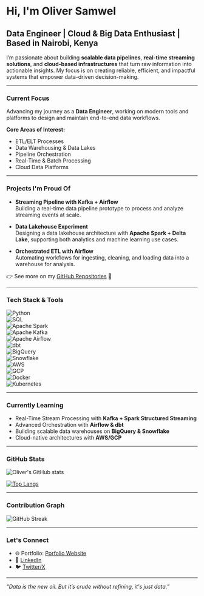 # Hi, I'm Oliver Samwel

## Data Engineer | Cloud & Big Data Enthusiast | Based in Nairobi, Kenya

I’m passionate about building **scalable data pipelines**, **real-time streaming solutions**, and **cloud-based infrastructures** that turn raw information into actionable insights. My focus is on creating reliable, efficient, and impactful systems that empower data-driven decision-making.  

---

### Current Focus

Advancing my journey as a **Data Engineer**, working on modern tools and platforms to design and maintain end-to-end data workflows.  

**Core Areas of Interest:**  
- ETL/ELT Processes  
- Data Warehousing & Data Lakes  
- Pipeline Orchestration  
- Real-Time & Batch Processing  
- Cloud Data Platforms  

---

### Projects I'm Proud Of  

- **Streaming Pipeline with Kafka + Airflow**  
  Building a real-time data pipeline prototype to process and analyze streaming events at scale.  

- **Data Lakehouse Experiment**  
  Designing a data lakehouse architecture with **Apache Spark + Delta Lake**, supporting both analytics and machine learning use cases.  

- **Orchestrated ETL with Airflow**  
  Automating workflows for ingesting, cleaning, and loading data into a warehouse for analysis.  

👉 See more on my [GitHub Repositories](https://github.com/25thOliver?tab=repositories) 📂  

---

### Tech Stack & Tools  

![Python](https://img.shields.io/badge/Python-3670A0?style=for-the-badge&logo=python&logoColor=fff)  
![SQL](https://img.shields.io/badge/SQL-336791?style=for-the-badge&logo=postgresql&logoColor=fff)  
![Apache Spark](https://img.shields.io/badge/Spark-E25A1C?style=for-the-badge&logo=apache-spark&logoColor=white)  
![Apache Kafka](https://img.shields.io/badge/Kafka-231F20?style=for-the-badge&logo=apache-kafka&logoColor=white)  
![Apache Airflow](https://img.shields.io/badge/Airflow-017CEE?style=for-the-badge&logo=apache-airflow&logoColor=white)  
![dbt](https://img.shields.io/badge/dbt-FF694B?style=for-the-badge&logo=dbt&logoColor=white)  
![BigQuery](https://img.shields.io/badge/BigQuery-4285F4?style=for-the-badge&logo=google-cloud&logoColor=white)  
![Snowflake](https://img.shields.io/badge/Snowflake-29B5E8?style=for-the-badge&logo=snowflake&logoColor=white)  
![AWS](https://img.shields.io/badge/AWS-232F3E?style=for-the-badge&logo=amazon-aws&logoColor=white)  
![GCP](https://img.shields.io/badge/GCP-4285F4?style=for-the-badge&logo=google-cloud&logoColor=white)  
![Docker](https://img.shields.io/badge/Docker-2496ED?style=for-the-badge&logo=docker&logoColor=white)  
![Kubernetes](https://img.shields.io/badge/Kubernetes-326CE5?style=for-the-badge&logo=kubernetes&logoColor=white)  

---

### Currently Learning  

- Real-Time Stream Processing with **Kafka + Spark Structured Streaming**  
- Advanced Orchestration with **Airflow & dbt**  
- Building scalable data warehouses on **BigQuery & Snowflake**  
- Cloud-native architectures with **AWS/GCP**  

---

### GitHub Stats  

![Oliver's GitHub stats](https://github-readme-stats.vercel.app/api?username=25thOliver&show_icons=true&theme=dark)  

[![Top Langs](https://github-readme-stats.vercel.app/api/top-langs/?username=25thOliver&layout=compact)](https://github.com/anuraghazra/github-readme-stats)  

---

### Contribution Graph  

![GitHub Streak](https://streak-stats.demolab.com/?user=25thOliver&theme=default)  

---

### Let's Connect  

- 🌐 Portfolio: [Porfolio Website](https://25oliver-web-portfolio.vercel.app/) 
- 💼 [LinkedIn](http://www.linkedin.com/in/samwel-oliver)  
- 🐦 [Twitter/X](https://x.com/bug_alchemist)  

---

_“Data is the new oil. But it’s crude without refining, it's just data.”_  
